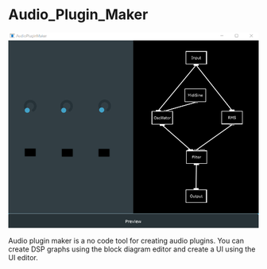 # Audio_Plugin_Maker

![Project Picture](/Audio_Plugin_Maker.png?raw=true "Audio_Plugin_Maker")

Audio plugin maker is a no code tool for creating audio plugins. You can create DSP graphs using the block diagram editor and create a UI using the UI editor.
